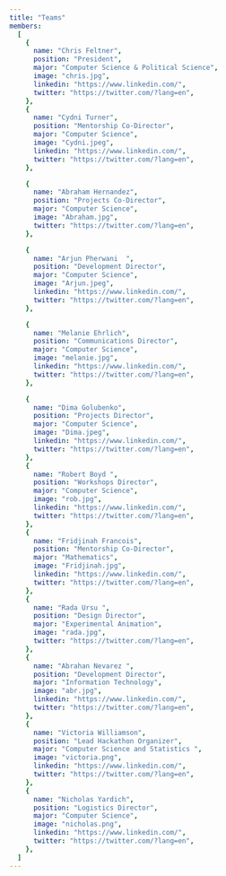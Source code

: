```yaml
---
title: "Teams"
members:
  [
    {
      name: "Chris Feltner",
      position: "President",
      major: "Computer Science & Political Science",
      image: "chris.jpg",
      linkedin: "https://www.linkedin.com/",
      twitter: "https://twitter.com/?lang=en",
    },
    {
      name: "Cydni Turner",
      position: "Mentorship Co-Director",
      major: "Computer Science",
      image: "Cydni.jpeg",
      linkedin: "https://www.linkedin.com/",
      twitter: "https://twitter.com/?lang=en",
    },

    {
      name: "Abraham Hernandez",
      position: "Projects Co-Director",
      major: "Computer Science",
      image: "Abraham.jpg",
      twitter: "https://twitter.com/?lang=en",
    },

    {
      name: "Arjun Pherwani  ",
      position: "Development Director",
      major: "Computer Science",
      image: "Arjun.jpeg",
      linkedin: "https://www.linkedin.com/",
      twitter: "https://twitter.com/?lang=en",
    },

    {
      name: "Melanie Ehrlich",
      position: "Communications Director",
      major: "Computer Science",
      image: "melanie.jpg",
      linkedin: "https://www.linkedin.com/",
      twitter: "https://twitter.com/?lang=en",
    },

    {
      name: "Dima Golubenko",
      position: "Projects Director",
      major: "Computer Science",
      image: "Dima.jpeg",
      linkedin: "https://www.linkedin.com/",
      twitter: "https://twitter.com/?lang=en",
    },
    {
      name: "Robert Boyd ",
      position: "Workshops Director",
      major: "Computer Science",
      image: "rob.jpg",
      linkedin: "https://www.linkedin.com/",
      twitter: "https://twitter.com/?lang=en",
    },
    {
      name: "Fridjinah Francois",
      position: "Mentorship Co-Director",
      major: "Mathematics",
      image: "Fridjinah.jpg",
      linkedin: "https://www.linkedin.com/",
      twitter: "https://twitter.com/?lang=en",
    },
    {
      name: "Rada Ursu ",
      position: "Design Director",
      major: "Experimental Animation",
      image: "rada.jpg",
      twitter: "https://twitter.com/?lang=en",
    },
    {
      name: "Abrahan Nevarez ",
      position: "Development Director",
      major: "Information Technology",
      image: "abr.jpg",
      linkedin: "https://www.linkedin.com/",
      twitter: "https://twitter.com/?lang=en",
    },
    {
      name: "Victoria Williamson",
      position: "Lead Hackathon Organizer",
      major: "Computer Science and Statistics ",
      image: "victoria.png",
      linkedin: "https://www.linkedin.com/",
      twitter: "https://twitter.com/?lang=en",
    },
    {
      name: "Nicholas Yardich",
      position: "Logistics Director",
      major: "Computer Science",
      image: "nicholas.png",
      linkedin: "https://www.linkedin.com/",
      twitter: "https://twitter.com/?lang=en",
    },
  ]
---
```


